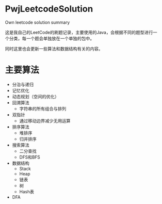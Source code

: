 # PwjLeetcodeSolution
Own leetcode solution summary

这是我自己的LeetCode的刷题记录，主要使用的Java，会根据不同的题型进行一个分类，每一个题会单独放在一个单独的包中。

同时这里也会更新一些算法和数据结构有关的内容。

# 主要算法
- 分治与递归
- 记忆优化
- 动态规划（空间的优化）
- 回溯算法
   - 字符串的所有组合与排列
- 双指针
   - 通过移动边界减少无用运算
- 排序算法
   - 堆排序
   - 归并排序
- 搜索算法
   - 二分查找
   - DFS和BFS
- 数据结构
   - Stack
   - Heap
   - 链表
   - 树
   - Hash表
- DFA
